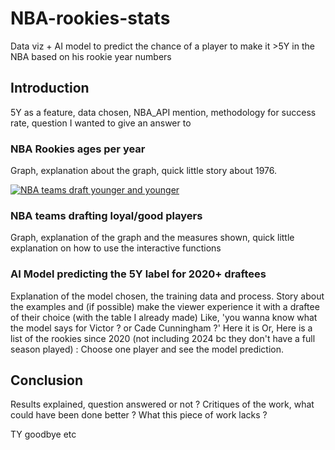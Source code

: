 # NBA-rookies-stats
Data viz + AI model to predict the chance of a player to make it >5Y in the NBA based on his rookie year numbers

## Introduction
5Y as a feature, data chosen, NBA_API mention, methodology for success rate, question I wanted to give an answer to

### NBA Rookies ages per year
Graph, explanation about the graph, quick little story about 1976.
<div class='tableauPlaceholder' id='viz1732882322213' style='position: relative'><noscript><a href='#'><img alt='NBA teams draft younger and younger ' src='https:&#47;&#47;public.tableau.com&#47;static&#47;images&#47;NB&#47;NBATeamsdraftyoungerandyounger&#47;Sheet2&#47;1_rss.png' style='border: none' /></a></noscript><object class='tableauViz'  style='display:none;'><param name='host_url' value='https%3A%2F%2Fpublic.tableau.com%2F' /> <param name='embed_code_version' value='3' /> <param name='site_root' value='' /><param name='name' value='NBATeamsdraftyoungerandyounger&#47;Sheet2' /><param name='tabs' value='no' /><param name='toolbar' value='yes' /><param name='static_image' value='https:&#47;&#47;public.tableau.com&#47;static&#47;images&#47;NB&#47;NBATeamsdraftyoungerandyounger&#47;Sheet2&#47;1.png' /> <param name='animate_transition' value='yes' /><param name='display_static_image' value='yes' /><param name='display_spinner' value='yes' /><param name='display_overlay' value='yes' /><param name='display_count' value='yes' /><param name='language' value='en-US' /><param name='filter' value='publish=yes' /></object></div>                <script type='text/javascript'>                    var divElement = document.getElementById('viz1732882322213');                    var vizElement = divElement.getElementsByTagName('object')[0];                    vizElement.style.width='100%';vizElement.style.height=(divElement.offsetWidth*0.75)+'px';                    var scriptElement = document.createElement('script');                    scriptElement.src = 'https://public.tableau.com/javascripts/api/viz_v1.js';                    vizElement.parentNode.insertBefore(scriptElement, vizElement);   </script>

### NBA teams drafting loyal/good players
Graph, explanation of the graph and the measures shown, quick little explanation on how to use the interactive functions

### AI Model predicting the 5Y label for 2020+ draftees
Explanation of the model chosen, the training data and process.
Story about the examples and (if possible) make the viewer experience it with a draftee of their choice (with the table I already made)
Like, 'you wanna know what the model says for Victor ? or Cade Cunningham ?' Here it is
Or, Here is a list of the rookies since 2020 (not including 2024 bc they don't have a full season played) : Choose one player and see the model prediction.


## Conclusion
Results explained, question answered or not ? 
Critiques of the work, what could have been done better ? What this piece of work lacks ?

TY goodbye etc
